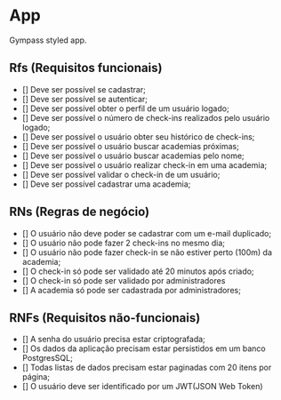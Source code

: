# App

Gympass styled app.
 
## Rfs (Requisitos funcionais)

- [] Deve ser possível se cadastrar;
- [] Deve ser possível se autenticar;
- [] Deve ser possível obter o perfil de um usuário logado;
- [] Deve ser possível o número de check-ins realizados pelo usuário logado;
- [] Deve ser possível o usuário obter seu histórico de check-ins;
- [] Deve ser possível o usuário buscar academias próximas;
- [] Deve ser possível o usuário buscar academias pelo nome;
- [] Deve ser possível o usuário realizar check-in em uma academia;
- [] Deve ser possível validar o check-in de um usuário;
- [] Deve ser possível cadastrar uma academia;

## RNs (Regras de negócio)

- [] O usuário não deve poder se cadastrar com um e-mail duplicado;
- [] O usuário não pode fazer 2 check-ins no mesmo dia;
- [] O usuário não pode fazer check-in se não estiver perto (100m) da academia;
- [] O check-in só pode ser validado até 20 minutos após criado;
- [] O check-in só pode ser validado por administradores
- [] A academia só pode ser cadastrada por administradores;

## RNFs (Requisitos não-funcionais)

- [] A senha do usuário precisa estar criptografada;
- [] Os dados da aplicação precisam estar persistidos em um banco PostgresSQL;
- [] Todas listas de dados precisam estar paginadas com 20 itens por página;
- [] O usuário deve ser identificado por um JWT(JSON Web Token)